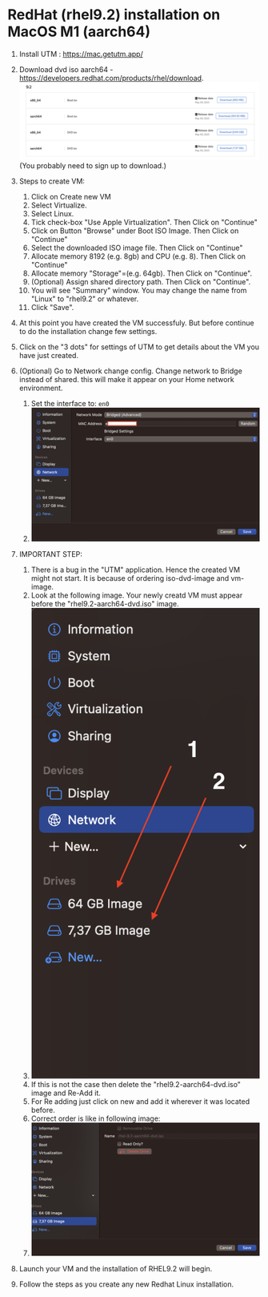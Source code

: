 # RedHat (rhel9.2)  installation on MacOS M1 (aarch64)

1. Install UTM : https://mac.getutm.app/
   
2. Download dvd iso aarch64 - https://developers.redhat.com/products/rhel/download.
![rhel-1](/resources/other/rhel-d1.png)
(You probably need to sign up to download.)

3. Steps to create VM:
   1. Click on Create new VM
   2. Select Virtualize.
   3. Select Linux.
   4. Tick check-box "Use Apple Virtualization". Then Click on "Continue"
   5. Click on Button "Browse" under Boot ISO Image. Then Click on "Continue"
   6. Select the downloaded ISO image file. Then Click on "Continue"
   7. Allocate memory 8192 (e.g. 8gb) and CPU (e.g. 8). Then Click on "Continue"
   8. Allocate memory "Storage"=(e.g. 64gb). Then Click on "Continue".
   9. (Optional) Assign shared directory path. Then Click on "Continue".
   10. You will see "Summary" window. You may change the name from "Linux" to "rhel9.2" or whatever.
   11. Click "Save".

4. At this point you have created the VM successfuly. But before continue to do the installation change few settings.

5. Click on the "3 dots" for settings of UTM to get details about the VM you have just created.

6. (Optional) Go to Network change config. Change network to Bridge instead of shared. this will make it appear on your Home network environment.
   1. Set the interface to: `en0`
   2. ![rhel-3](/resources/other/rhel-d3.png)

7. IMPORTANT STEP: 
   1. There is a bug in the "UTM" application. Hence the created VM might not start. It is because of ordering iso-dvd-image and vm-image.
   2. Look at the following image. Your newly creatd VM must appear before the "rhel9.2-aarch64-dvd.iso" image.
   3. ![rhel-4](/resources/other/rhel-d4.png)
   4. If this is not the case then delete the "rhel9.2-aarch64-dvd.iso" image and Re-Add it.
   5. For Re adding just click on new and add it wherever it was located before. 
   6. Correct order is like in following image:
   7. ![rhel-5](/resources/other/rhel-d5.png)


8. Launch your VM and the installation of RHEL9.2 will begin.
   
9. Follow the steps as you create any new Redhat Linux installation.
